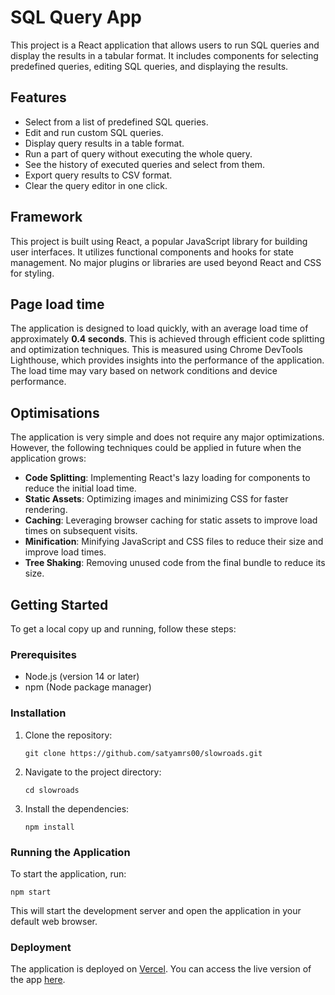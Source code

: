 # SQL Query App

This project is a React application that allows users to run SQL queries and display the results in a tabular format. It includes components for selecting predefined queries, editing SQL queries, and displaying the results.

## Features

- Select from a list of predefined SQL queries.
- Edit and run custom SQL queries.
- Display query results in a table format.
- Run a part of query without executing the whole query.
- See the history of executed queries and select from them.
- Export query results to CSV format.
- Clear the query editor in one click.

## Framework

This project is built using React, a popular JavaScript library for building user interfaces. It utilizes functional components and hooks for state management. No major plugins or libraries are used beyond React and CSS for styling.

## Page load time

The application is designed to load quickly, with an average load time of approximately **0.4 seconds**. This is achieved through efficient code splitting and optimization techniques.
This is measured using Chrome DevTools Lighthouse, which provides insights into the performance of the application. The load time may vary based on network conditions and device performance.

## Optimisations

The application is very simple and does not require any major optimizations. However, the following techniques could be applied in future when the application grows:

- **Code Splitting**: Implementing React's lazy loading for components to reduce the initial load time.
- **Static Assets**: Optimizing images and minimizing CSS for faster rendering.
- **Caching**: Leveraging browser caching for static assets to improve load times on subsequent visits.
- **Minification**: Minifying JavaScript and CSS files to reduce their size and improve load times.
- **Tree Shaking**: Removing unused code from the final bundle to reduce its size.


## Getting Started

To get a local copy up and running, follow these steps:

### Prerequisites

- Node.js (version 14 or later)
- npm (Node package manager)

### Installation

1. Clone the repository:
   ```
   git clone https://github.com/satyamrs00/slowroads.git
   ```

2. Navigate to the project directory:
   ```
   cd slowroads
   ```

3. Install the dependencies:
   ```
   npm install
   ```

### Running the Application

To start the application, run:
```
npm start
```
This will start the development server and open the application in your default web browser.

### Deployment

The application is deployed on [Vercel](https://vercel.com). You can access the live version of the app [here](https://slowroads-alpha.vercel.app/).
